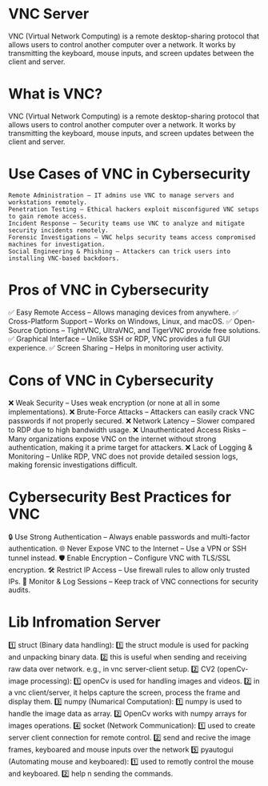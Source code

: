 # VNC Server
VNC (Virtual Network Computing) is a remote desktop-sharing protocol that allows users to control another computer over a network. It works by transmitting the keyboard, mouse inputs, and screen updates between the client and server.
# What is VNC?
VNC (Virtual Network Computing) is a remote desktop-sharing protocol that allows users to control another computer over a network. It works by transmitting the keyboard, mouse inputs, and screen updates between the client and server.
# Use Cases of VNC in Cybersecurity
    Remote Administration – IT admins use VNC to manage servers and workstations remotely.
    Penetration Testing – Ethical hackers exploit misconfigured VNC setups to gain remote access.
    Incident Response – Security teams use VNC to analyze and mitigate security incidents remotely.
    Forensic Investigations – VNC helps security teams access compromised machines for investigation.
    Social Engineering & Phishing – Attackers can trick users into installing VNC-based backdoors.
# Pros of VNC in Cybersecurity
✅ Easy Remote Access – Allows managing devices from anywhere.
✅ Cross-Platform Support – Works on Windows, Linux, and macOS.
✅ Open-Source Options – TightVNC, UltraVNC, and TigerVNC provide free solutions.
✅ Graphical Interface – Unlike SSH or RDP, VNC provides a full GUI experience.
✅ Screen Sharing – Helps in monitoring user activity.
# Cons of VNC in Cybersecurity
❌ Weak Security – Uses weak encryption (or none at all in some implementations).
❌ Brute-Force Attacks – Attackers can easily crack VNC passwords if not properly secured.
❌ Network Latency – Slower compared to RDP due to high bandwidth usage.
❌ Unauthenticated Access Risks – Many organizations expose VNC on the internet without strong authentication, making it a prime target for attackers.
❌ Lack of Logging & Monitoring – Unlike RDP, VNC does not provide detailed session logs, making forensic investigations difficult.
# Cybersecurity Best Practices for VNC
🔒 Use Strong Authentication – Always enable passwords and multi-factor authentication.
🌐 Never Expose VNC to the Internet – Use a VPN or SSH tunnel instead.
🛡️ Enable Encryption – Configure VNC with TLS/SSL encryption.
🛠 Restrict IP Access – Use firewall rules to allow only trusted IPs.
🔄 Monitor & Log Sessions – Keep track of VNC connections for security audits.
# Lib Infromation Server  
1️⃣ struct (Binary data handling):
    1️⃣ the struct module is used for packing and unpacking  binary data.
    2️⃣ this is useful when sending and receiving raw data over network.
        e.g., in vnc server-client setup.
2️⃣ CV2 (openCv-image processing):
    1️⃣ openCv is used for handling images and videos.
    2️⃣ in a vnc client/server, it helps capture the screen, process the frame and display them.
3️⃣ numpy (Numarical Computation):
    1️⃣ numpy is used to handle the image data as array.
    2️⃣ OpenCv works with numpy arrays for images operations.
4️⃣ socket (Network Communication):
    1️⃣ used to create server client connection for remote control.
    2️⃣ send and recive the image frames, keyboared and mouse inputs over the network
5️⃣ pyautogui (Automating mouse and keyboared):
    1️⃣ used to remotly control the mouse and keyboared.
    2️⃣ help n sending the commands.  
